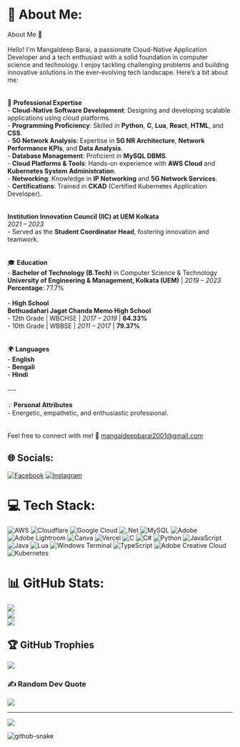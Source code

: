 # 💫 About Me:
 About Me 👋<br><br>Hello! I'm Mangaldeep Barai, a passionate Cloud-Native Application Developer and a tech enthusiast with a solid foundation in computer science and technology. I enjoy tackling challenging problems and building innovative solutions in the ever-evolving tech landscape. Here’s a bit about me:<br><br><br> 🌟 **Professional Expertise**<br>- **Cloud-Native Software Development**: Designing and developing scalable applications using cloud platforms.<br>- **Programming Proficiency**: Skilled in **Python**, **C**, **Lua**, **React**, **HTML**, and **CSS**.<br>- **5G Network Analysis**: Expertise in **5G NR Architecture**, **Network Performance KPIs**, and **Data Analysis**.<br>- **Database Management**: Proficient in **MySQL DBMS**.<br>- **Cloud Platforms & Tools**: Hands-on experience with **AWS Cloud** and **Kubernetes System Administration**.<br>- **Networking**: Knowledge in **IP Networking** and **5G Network Services**.<br>- **Certifications**: Trained in **CKAD** (Certified Kubernetes Application Developer).<br><br><br> **Institution Innovation Council (IIC) at UEM Kolkata**<br>*2021 – 2023*  <br>- Served as the **Student Coordinator Head**, fostering innovation and teamwork.<br><br><br>🎓 **Education**<br>- **Bachelor of Technology (B.Tech)** in Computer Science & Technology  <br>  **University of Engineering & Management, Kolkata (UEM)** | *2019 – 2023*  <br>  **Percentage**: 77.7%<br><br>- **High School**  <br>  **Bethuadahari Jagat Chanda Memo High School**  <br>  - 12th Grade | WBCHSE | *2017 – 2019* | **64.33%**  <br>  - 10th Grade | WBBSE | *2011 – 2017* | **79.37%**<br><br><br>🌍 **Languages**<br>- **English**<br>- **Bengali**<br>- **Hindi**<br><br>---<br><br>💡 **Personal Attributes**<br>- Energetic, empathetic, and enthusiastic professional.<br><br><br>Feel free to connect with me! 📩 [mangaldeepbarai2001@gmail.com](mailto:mangaldeepbarai2001@gmail.com)  


## 🌐 Socials:
[![Facebook](https://img.shields.io/badge/Facebook-%231877F2.svg?logo=Facebook&logoColor=white)](https://facebook.com/Mangaldeep_12) [![Instagram](https://img.shields.io/badge/Instagram-%23E4405F.svg?logo=Instagram&logoColor=white)](https://instagram.com/mangaldeep_12) 

# 💻 Tech Stack:
![AWS](https://img.shields.io/badge/AWS-%23FF9900.svg?style=for-the-badge&logo=amazon-aws&logoColor=white) ![Cloudflare](https://img.shields.io/badge/Cloudflare-F38020?style=for-the-badge&logo=Cloudflare&logoColor=white) ![Google Cloud](https://img.shields.io/badge/GoogleCloud-%234285F4.svg?style=for-the-badge&logo=google-cloud&logoColor=white) ![.Net](https://img.shields.io/badge/.NET-5C2D91?style=for-the-badge&logo=.net&logoColor=white) ![MySQL](https://img.shields.io/badge/mysql-4479A1.svg?style=for-the-badge&logo=mysql&logoColor=white) ![Adobe](https://img.shields.io/badge/adobe-%23FF0000.svg?style=for-the-badge&logo=adobe&logoColor=white) ![Adobe Lightroom](https://img.shields.io/badge/Adobe%20Lightroom-31A8FF.svg?style=for-the-badge&logo=Adobe%20Lightroom&logoColor=white) ![Canva](https://img.shields.io/badge/Canva-%2300C4CC.svg?style=for-the-badge&logo=Canva&logoColor=white) ![Vercel](https://img.shields.io/badge/vercel-%23000000.svg?style=for-the-badge&logo=vercel&logoColor=white) ![C](https://img.shields.io/badge/c-%2300599C.svg?style=for-the-badge&logo=c&logoColor=white) ![C#](https://img.shields.io/badge/c%23-%23239120.svg?style=for-the-badge&logo=csharp&logoColor=white) ![Python](https://img.shields.io/badge/python-3670A0?style=for-the-badge&logo=python&logoColor=ffdd54) ![JavaScript](https://img.shields.io/badge/javascript-%23323330.svg?style=for-the-badge&logo=javascript&logoColor=%23F7DF1E) ![Java](https://img.shields.io/badge/java-%23ED8B00.svg?style=for-the-badge&logo=openjdk&logoColor=white) ![Lua](https://img.shields.io/badge/lua-%232C2D72.svg?style=for-the-badge&logo=lua&logoColor=white) ![Windows Terminal](https://img.shields.io/badge/Windows%20Terminal-%234D4D4D.svg?style=for-the-badge&logo=windows-terminal&logoColor=white) ![TypeScript](https://img.shields.io/badge/typescript-%23007ACC.svg?style=for-the-badge&logo=typescript&logoColor=white) ![Adobe Creative Cloud](https://img.shields.io/badge/Adobe%20Creative%20Cloud-DA1F26.svg?style=for-the-badge&logo=Adobe%20Creative%20Cloud&logoColor=white) ![Kubernetes](https://img.shields.io/badge/kubernetes-%23326ce5.svg?style=for-the-badge&logo=kubernetes&logoColor=white)
# 📊 GitHub Stats:
![](https://github-readme-stats.vercel.app/api?username=Mangaldeep12&theme=dark&hide_border=false&include_all_commits=false&count_private=false)<br/>
![](https://github-readme-streak-stats.herokuapp.com/?user=Mangaldeep12&theme=dark&hide_border=false)<br/>
![](https://github-readme-stats.vercel.app/api/top-langs/?username=Mangaldeep12&theme=dark&hide_border=false&include_all_commits=false&count_private=false&layout=compact)

## 🏆 GitHub Trophies
![](https://github-profile-trophy.vercel.app/?username=Mangaldeep12&theme=radical&no-frame=false&no-bg=true&margin-w=4)

### ✍️ Random Dev Quote
![](https://quotes-github-readme.vercel.app/api?type=horizontal&theme=radical)

---
[![](https://visitcount.itsvg.in/api?id=Mangaldeep12&icon=0&color=0)](https://visitcount.itsvg.in)

<picture>
  <source media="(prefers-color-scheme: dark)" srcset="https://raw.githubusercontent.com/tobiasmeyhoefer/tobiasmeyhoefer/output/github-snake-dark.svg" />
  <source media="(prefers-color-scheme: light)" srcset="https://raw.githubusercontent.com/tobiasmeyhoefer/tobiasmeyhoefer/output/github-snake.svg" />
  <img alt="github-snake" src="https://raw.githubusercontent.com/tobiasmeyhoefer/tobiasmeyhoefer/output/github-snake.svg" />
</picture>
